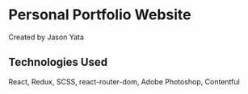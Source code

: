 # Personal Portfolio Website

Created by Jason Yata

## Technologies Used

React, Redux, SCSS, react-router-dom, Adobe Photoshop, Contentful

